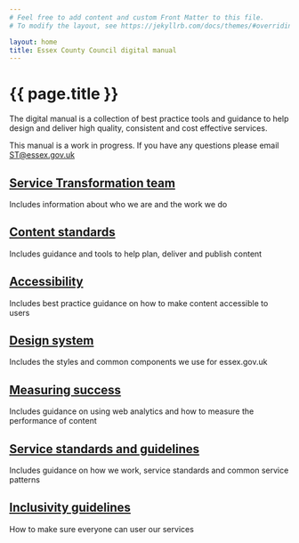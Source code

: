 ```yaml
---
# Feel free to add content and custom Front Matter to this file.
# To modify the layout, see https://jekyllrb.com/docs/themes/#overriding-theme-defaults

layout: home
title: Essex County Council digital manual
---
```

# {{ page.title }}

The digital manual is a collection of best practice tools and guidance to help design and deliver high quality, consistent and cost effective services.

This manual is a work in progress. If you have any questions please email [ST@essex.gov.uk](mailto:ST@essex.gov.uk)

<div class="previews">
  <div class="preview">
    <h2 class="sub-section-heading"><a href="Service-Transformation-team">Service Transformation team</a></h2>
    <p>Includes information about who we are and the work we do</p>
  </div>
  <div class="preview">
    <h2 class="sub-section-heading"><a href="Content-standards">Content standards</a></h2>
    <p>Includes guidance and tools to help plan, deliver and publish content</p>
  </div>
  <div class="preview">
    <h2 class="sub-section-heading"><a href="Accessibility">Accessibility</a></h2>
    <p>Includes best practice guidance on how to make content accessible to users</p>
  </div>
  <div class="preview">
    <h2 class="sub-section-heading"><a href="Design-system">Design system</a></h2>
    <p>Includes the styles and common components we use for essex.gov.uk</p>
  </div>
  <div class="preview">
    <h2 class="sub-section-heading"><a href="Measuring-success">Measuring success</a></h2>
    <p>Includes guidance on using web analytics and how to measure the performance of content</p>
  </div>
  <div class="preview">
    <h2 class="sub-section-heading"><a href="Service-standards-and-guidelines">Service standards and guidelines</a></h2>
    <p>Includes guidance on how we work, service standards and common service patterns</p>
  </div>
  <div class="preview">
    <h2 class="sub-section-heading"><a href="Inclusivity-guidelines">Inclusivity guidelines</a></h2>
    <p>How to make sure everyone can user our services</p>
  </div>
</div>
